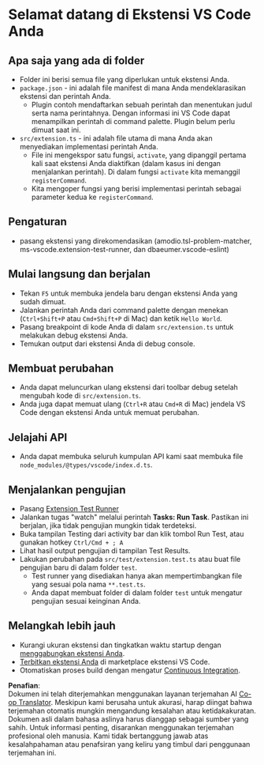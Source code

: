 <!--
CO_OP_TRANSLATOR_METADATA:
{
  "original_hash": "eae2c0ea18160a3e7a63ace7b53897d7",
  "translation_date": "2025-05-09T04:57:46+00:00",
  "source_file": "code/07.Lab/01/AIPC/extensions/phi3ext/vsc-extension-quickstart.md",
  "language_code": "id"
}
-->
# Selamat datang di Ekstensi VS Code Anda

## Apa saja yang ada di folder

* Folder ini berisi semua file yang diperlukan untuk ekstensi Anda.
* `package.json` - ini adalah file manifest di mana Anda mendeklarasikan ekstensi dan perintah Anda.
  * Plugin contoh mendaftarkan sebuah perintah dan menentukan judul serta nama perintahnya. Dengan informasi ini VS Code dapat menampilkan perintah di command palette. Plugin belum perlu dimuat saat ini.
* `src/extension.ts` - ini adalah file utama di mana Anda akan menyediakan implementasi perintah Anda.
  * File ini mengekspor satu fungsi, `activate`, yang dipanggil pertama kali saat ekstensi Anda diaktifkan (dalam kasus ini dengan menjalankan perintah). Di dalam fungsi `activate` kita memanggil `registerCommand`.
  * Kita mengoper fungsi yang berisi implementasi perintah sebagai parameter kedua ke `registerCommand`.

## Pengaturan

* pasang ekstensi yang direkomendasikan (amodio.tsl-problem-matcher, ms-vscode.extension-test-runner, dan dbaeumer.vscode-eslint)


## Mulai langsung dan berjalan

* Tekan `F5` untuk membuka jendela baru dengan ekstensi Anda yang sudah dimuat.
* Jalankan perintah Anda dari command palette dengan menekan (`Ctrl+Shift+P` atau `Cmd+Shift+P` di Mac) dan ketik `Hello World`.
* Pasang breakpoint di kode Anda di dalam `src/extension.ts` untuk melakukan debug ekstensi Anda.
* Temukan output dari ekstensi Anda di debug console.

## Membuat perubahan

* Anda dapat meluncurkan ulang ekstensi dari toolbar debug setelah mengubah kode di `src/extension.ts`.
* Anda juga dapat memuat ulang (`Ctrl+R` atau `Cmd+R` di Mac) jendela VS Code dengan ekstensi Anda untuk memuat perubahan.

## Jelajahi API

* Anda dapat membuka seluruh kumpulan API kami saat membuka file `node_modules/@types/vscode/index.d.ts`.

## Menjalankan pengujian

* Pasang [Extension Test Runner](https://marketplace.visualstudio.com/items?itemName=ms-vscode.extension-test-runner)
* Jalankan tugas "watch" melalui perintah **Tasks: Run Task**. Pastikan ini berjalan, jika tidak pengujian mungkin tidak terdeteksi.
* Buka tampilan Testing dari activity bar dan klik tombol Run Test, atau gunakan hotkey `Ctrl/Cmd + ; A`
* Lihat hasil output pengujian di tampilan Test Results.
* Lakukan perubahan pada `src/test/extension.test.ts` atau buat file pengujian baru di dalam folder `test`.
  * Test runner yang disediakan hanya akan mempertimbangkan file yang sesuai pola nama `**.test.ts`.
  * Anda dapat membuat folder di dalam folder `test` untuk mengatur pengujian sesuai keinginan Anda.

## Melangkah lebih jauh

* Kurangi ukuran ekstensi dan tingkatkan waktu startup dengan [menggabungkan ekstensi Anda](https://code.visualstudio.com/api/working-with-extensions/bundling-extension?WT.mc_id=aiml-137032-kinfeylo).
* [Terbitkan ekstensi Anda](https://code.visualstudio.com/api/working-with-extensions/publishing-extension?WT.mc_id=aiml-137032-kinfeylo) di marketplace ekstensi VS Code.
* Otomatiskan proses build dengan mengatur [Continuous Integration](https://code.visualstudio.com/api/working-with-extensions/continuous-integration?WT.mc_id=aiml-137032-kinfeylo).

**Penafian**:  
Dokumen ini telah diterjemahkan menggunakan layanan terjemahan AI [Co-op Translator](https://github.com/Azure/co-op-translator). Meskipun kami berusaha untuk akurasi, harap diingat bahwa terjemahan otomatis mungkin mengandung kesalahan atau ketidakakuratan. Dokumen asli dalam bahasa aslinya harus dianggap sebagai sumber yang sahih. Untuk informasi penting, disarankan menggunakan terjemahan profesional oleh manusia. Kami tidak bertanggung jawab atas kesalahpahaman atau penafsiran yang keliru yang timbul dari penggunaan terjemahan ini.